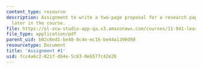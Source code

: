 ```yaml
---
content_type: resource
description: Assignment to write a two-page proposal for a research paper to be written
  later in the course.
file: https://ol-ocw-studio-app-qa.s3.amazonaws.com/courses/11-941-learning-by-comparison-first-world-third-world-cities-fall-2008/fcc4a6c2821fdb4e5c830eb577c42e26_MIT11_941f08_assn01.pdf
file_type: application/pdf
parent_uid: b02c6ed1-be48-8c4e-ec16-be44a1390d98
resourcetype: Document
title: 'Assignment #1'
uid: fcc4a6c2-821f-db4e-5c83-0eb577c42e26
---
```

